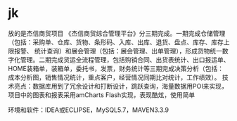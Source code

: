 # jk
放的是杰信商贸项目
《杰信商贸综合管理平台》分三期完成。一期完成仓储管理（包括：采购单、仓库、货物、条形码、入库、出库、退货、盘点、库存、库存上限报警、
统计查询）和展会管理（包括：展会管理、出单管理），形成货物统一数字化管理。二期完成货运全流程管理，包括购销合同、出货表统计、出口报运单、
HOME装箱单，装箱单，委托书，发票，财务统计等三期完成决策分析（包括：成本分析图，销售情况统计，重点客户，经营情况同期比对统计，工作绩效）。
技术亮点：数据库用到了冗余设计和打断设计，跳跃查询，海量数据用POI来实现，项目中的图表和报表采用amCharts Flash实现，表现酷炫，使用简单

环境和软件：IDEA或ECLIPSE，MySQL5.7，MAVEN3.3.9
